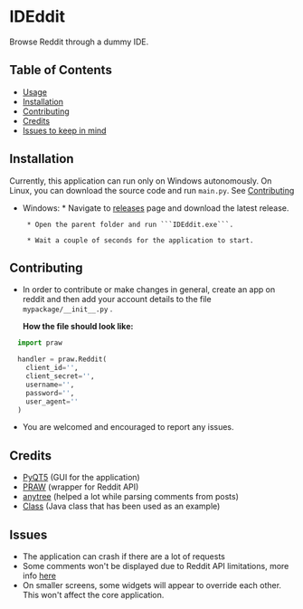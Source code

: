 # IDEddit
Browse Reddit through a dummy IDE. 

## Table of Contents
* [Usage](#usage)
* [Installation](#installation)
* [Contributing](#contributing)
* [Credits](#credits)
* [Issues to keep in mind](#issues)




## Installation
Currently, this application can run only on Windows autonomously. On Linux, you can download the source code and run `main.py`. See [Contributing](#contributing)

* Windows: 
       * Navigate to [releases] page and download the latest release.
       
       * Open the parent folder and run ```IDEddit.exe```.
       
       * Wait a couple of seconds for the application to start.
       
       
       
       
## Contributing
  * In order to contribute or make changes in general, create an app on reddit and then add your account details to the file ```mypackage/__init__.py``` .
  
     **How the file should look like:**
   ```python
     import praw

     handler = praw.Reddit(
       client_id='',
       client_secret='',
       username='',
       password='',
       user_agent=''
     )
   ```
  * You are welcomed and encouraged to report any issues.
  
  
  
  
## Credits
  * [PyQT5] (GUI for the application)
  * [PRAW] (wrapper for Reddit API) 
  * [anytree] (helped a lot while parsing comments from posts) 
  * [Class] (Java class that has been used as an example)
  
  
  
  
  
## Issues
  * The application can crash if there are a lot of requests 
  * Some comments won't be displayed due to Reddit API limitations, more info [here] 
  * On smaller screens, some widgets will appear to override each other. This won't affect the core application.

[//]: #
   [PyQT5]: <https://github.com/baoboa/pyqt5>
   [PRAW]: <https://github.com/praw-dev/praw>
   [anytree]: <https://github.com/c0fec0de/anytree>
   [here]: <https://github.com/praw-dev/praw/issues/1043#issuecomment-471233284>
   [releases]: <https://github.com/mpapd/IDEddit/releases>
   [Class]:                    <https://github.com/openjdk/jdk/blob/master/src/java.desktop/windows/classes/com/sun/java/swing/plaf/windows/AnimationController.java>
 
